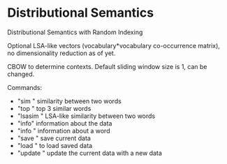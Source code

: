 # Distributional Semantics
Distributional Semantics with Random Indexing

Optional LSA-like vectors (vocabulary*vocabulary co-occurrence matrix), no dimensionality reduction as of yet.

CBOW to determine contexts. Default sliding window size is 1, can be changed.

Commands:
* "sim <word> <word>" similarity between two words
* "top <word>" top 3 similar words
* "lsasim <word> <word>" LSA-like similarity between two words
* "info" information about the data
* "info <word>" information about a word
* "save <name>" save current data
* "load <name>" to load saved data
* "update <path>" update the current data with a new data
